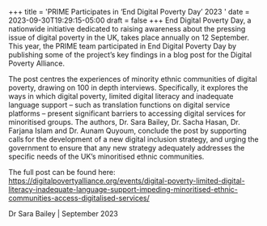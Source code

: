 +++
title = 'PRIME Participates in ‘End Digital Poverty Day’ 2023 '
date = 2023-09-30T19:29:15-05:00
draft = false
+++
End Digital Poverty Day, a nationwide initiative dedicated to raising awareness about the pressing issue of digital poverty in the UK, takes place annually on 12 September. This year, the PRIME team participated in End Digital Poverty Day by publishing some of the project’s key findings in a blog post for the Digital Poverty Alliance.

The post centres the experiences of minority ethnic communities of digital poverty, drawing on 100 in depth interviews. Specifically, it explores the ways in which digital poverty, limited digital literacy and inadequate language support – such as translation functions on digital service platforms – present significant barriers to accessing digital services for minoritised groups. The authors, Dr. Sara Bailey, Dr. Sacha Hasan, Dr. Farjana Islam and Dr. Aunam Quyoum, conclude the post by supporting calls for the development of a new digital inclusion strategy, and urging the government to ensure that any new strategy adequately addresses the specific needs of the UK’s minoritised ethnic communities.

The full post can be found here: https://digitalpovertyalliance.org/events/digital-poverty-limited-digital-literacy-inadequate-language-support-impeding-minoritised-ethnic-communities-access-digitalised-services/ 

Dr Sara Bailey | September 2023 

